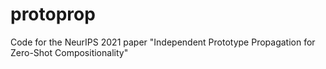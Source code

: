 # protoprop
Code for the NeurIPS 2021 paper "Independent Prototype Propagation for Zero-Shot Compositionality"
